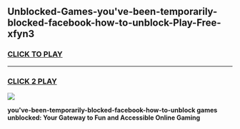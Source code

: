 
## Unblocked-Games-you've-been-temporarily-blocked-facebook-how-to-unblock-Play-Free-xfyn3
<h3>
<a href="https://premium76.site?title=you've-been-temporarily-blocked-facebook-how-to-unblock&ref=20M">CLICK TO PLAY</a></h3>
<hr>

<h3>
<a href="https://premium76.site?title=you've-been-temporarily-blocked-facebook-how-to-unblock&ref=20M">CLICK 2 PLAY</a>
  
</h3>

<a href="https://premium76.site?title=you've-been-temporarily-blocked-facebook-how-to-unblock&ref=19M"><img src="https://clearcache.store/games.png"></a>


**you've-been-temporarily-blocked-facebook-how-to-unblock games unblocked: Your Gateway to Fun and Accessible Online Gaming**
